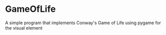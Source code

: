 # GameOfLife
A simple program that implements Conway's Game of Life using pygame for the visual element
